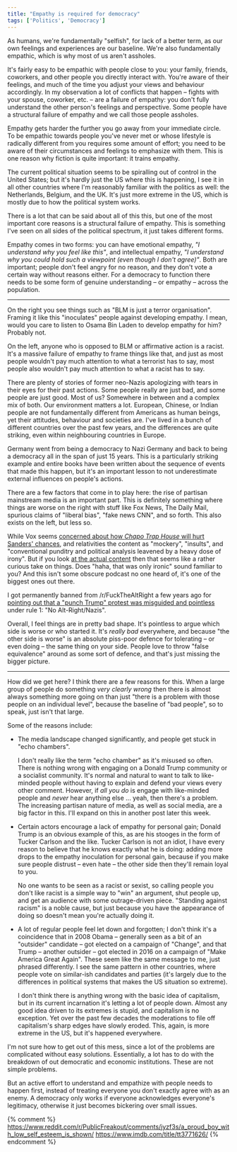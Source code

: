 ```yaml
---
title: "Empathy is required for democracy"
tags: ['Politics', 'Democracy']
---
```


As humans, we're fundamentally "selfish", for lack of a better term, as our own
feelings and experiences are our baseline. We're also fundamentally empathic,
which is why most of us aren't assholes.

It's fairly easy to be empathic with people close to you: your family, friends,
coworkers, and other people you directly interact with. You're aware of their
feelings, and much of the time you adjust your views and behaviour accordingly.
In my observation a lot of conflicts that happen – fights with your spouse,
coworker, etc. – are a failure of empathy: you don't fully understand the other
person's feelings and perspective. Some people have a structural failure of
empathy and we call those people assholes.

Empathy gets harder the further you go away from your immediate circle. To be
empathic towards people you've never met or whose lifestyle is radically
different from you requires some amount of effort; you need to be aware of their
circumstances and feelings to emphasize with them. This is one reason why
fiction is quite important: it trains empathy.

The current political situation seems to be spiralling out of control in the
United States; but it's hardly just the US where this is happening, I see it in
all other countries where I'm reasonably familiar with the politics as well: the
Netherlands, Belgium, and the UK. It's just more extreme in the US, which is
mostly due to how the political system works.

There is a lot that can be said about all of this this, but one of the most
important core reasons is a structural failure of empathy. This is something
I've seen on all sides of the political spectrum, it just takes different forms.

Empathy comes in two forms: you can have emotional empathy, *"I understand why
you feel like this"*, and intellectual empathy, *"I understand why you could
hold such a viewpoint (even though I don't agree)"*. Both are important; people
don't feel angry for no reason, and they don't vote a certain way without
reasons either. For a democracy to function there needs to be some form of
genuine understanding – or empathy – across the population.

---

On the right you see things such as "BLM is just a terror organisation". Framing
it like this "inoculates" people against developing empathy. I mean, would you
care to listen to Osama Bin Laden to develop empathy for him? Probably not.

On the left, anyone who is opposed to BLM or affirmative action is a racist.
It's a massive failure of empathy to frame things like that, and just as most
people wouldn't pay much attention to what a terrorist has to say, most people
also wouldn't pay much attention to what a racist has to say.

There are plenty of stories of former neo-Nazis apologizing with tears in their
eyes for their past actions. Some people really are just bad, and some people
are just good. Most of us? Somewhere in between and a complex mix of both. Our
environment matters a lot. European, Chinese, or Indian people are not
fundamentally different from Americans as human beings, yet their attitudes,
behaviour and societies are. I've lived in a bunch of different countries over
the past few years, and the differences are quite striking, even within
neighbouring countries in Europe.

Germany went from being a democracy to Nazi Germany and back to being a
democracy all in the span of just 15 years. This is a particularly striking
example and entire books have been written about the sequence of events that
made this happen, but it's an important lesson to not underestimate external
influences on people's actions.

There are a few factors that come in to play here: the rise of partisan
mainstream media is an important part. This is definitely something where things
are worse on the right with stuff like Fox News, The Daily Mail, spurious claims
of "liberal bias", "fake news CNN", and so forth. This also exists on the left,
but less so.

While Vox seems [concerned about how *Chapo Trap House* will hurt Sanders'
chances][vox], and relativities the content as "mockery", "insults", and
"conventional punditry and political analysis leavened by a heavy dose of
irony". But if you look [at the actual content][chapo] then that seems like a
rather curious take on things. Does "haha, that was only ironic" sound familiar
to you? And this isn't some obscure podcast no one heard of, it's one of the
biggest ones out there.

[vox]: https://www.vox.com/policy-and-politics/2020/3/9/21168312/bernie-bros-bernie-sanders-chapo-trap-house-dirtbag-left
[chapo]: https://www.dangerousdocumentaries.com/film/architects-of-woke-chapo-trap-house-the-marxist-vanguards-for-alienated-millennials/

I got permanently banned from /r/FuckTheAltRight a few years ago for [pointing
out that a "punch Trump" protest was misguided and pointless][ban] under rule 1:
"No Alt-Right/Nazis".

Overall, I feel things are in pretty bad shape. It's pointless to argue which
side is worse or who started it. It's *really bad* everywhere, and because "the
other side is worse" is an absolute piss-poor defence for tolerating – or even
doing – the same thing on your side. People love to throw "false equivalence"
around as some sort of defence, and that's just missing the bigger picture.

[ban]: https://www.reddit.com/r/Fuckthealtright/comments/9txubp/anyone_running_the_new_york_marathon_i_will_be_in/e90eu6e/

---

How did we get here? I think there are a few reasons for this. When a large
group of people do something *very clearly wrong* then there is almost always
something more going on than just "there is a problem with those people on an
individual level", because the baseline of "bad people", so to speak, just isn't
that large.

Some of the reasons include:

- The media landscape changed significantly, and people get stuck in "echo
  chambers".

  I don't really like the term "echo chamber" as it's misused so often. There is
  nothing wrong with engaging on a Donald Trump community or a socialist
  community. It's normal and natural to want to talk to like-minded people
  without having to explain and defend your views every other comment. However,
  if *all you do* is engage with like-minded people and *never* hear anything
  else ... yeah, then there's a problem. The increasing partisan nature of
  media, as well as social media, are a big factor in this. I'll expand on this
  in another post later this week.

- Certain actors encourage a lack of empathy for personal gain; Donald Trump is
  an obvious example of this, as are his stooges in the form of Tucker Carlson
  and the like. Tucker Carlson is not an idiot, I have every reason to believe
  that he knows exactly what he is doing: adding more drops to the empathy
  inoculation for personal gain, because if you make sure people distrust – even
  hate – the other side then they'll remain loyal to you.

  No one wants to be seen as a racist or sexist, so calling people you don't
  like racist is a simple way to "win" an argument, shut people up, and get an
  audience with some outrage-driven piece. "Standing against racism" is a noble
  cause, but just because you have the appearance of doing so doesn't mean
  you're actually doing it.

- A lot of regular people feel let down and forgotten; I don't think it's a
  coincidence that in 2008 Obama – generally seen as a bit of an "outsider"
  candidate – got elected on a campaign of "Change", and that Trump – another
  outsider – got elected in 2016 on a campaign of "Make America Great Again".
  These seem like the same message to me, just phrased differently. I see the
  same pattern in other countries, where people vote on similar-ish candidates
  and parties (it's largely due to the differences in political systems that
  makes the US situation so extreme).

  I don't think there is anything wrong with the basic idea of capitalism, but
  in its current incarnation it's letting a lot of people down. Almost any good
  idea driven to its extremes is stupid, and capitalism is no exception. Yet
  over the past few decades the moderations to file off capitalism's sharp edges
  have slowly eroded. This, again, is more extreme in the US, but it's happened
  everywhere.

I'm not sure how to get out of this mess, since a lot of the problems are
complicated without easy solutions. Essentially, a lot has to do with the
breakdown of out democratic and economic institutions. These are not simple
problems.

But an active effort to understand and empathize with people needs to happen
first, instead of treating everyone you don't exactly agree with as an enemy. A
democracy only works if everyone acknowledges everyone's legitimacy, otherwise
it just becomes bickering over small issues.


{% comment %}
https://www.reddit.com/r/PublicFreakout/comments/jyzf3s/a_proud_boy_with_low_self_esteem_is_shown/
https://www.imdb.com/title/tt3771626/
{% endcomment %}
